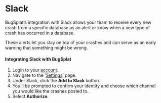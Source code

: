 # Slack

BugSplat’s integration with Slack allows your team to receive every new crash from a specific database as an alert or know when a new type of crash has occurred in a database.

These alerts let you stay on top of your crashes and can serve as an early warning that something might be wrong.

#### Integrating Slack with BugSplat <a href="#integrating-slack-with-bugsplat-docs" id="integrating-slack-with-bugsplat-docs"></a>

1. Login to your [account](https://app.bugsplat.com/auth0/login).
2. Navigate to the ‘[Settings](https://app.bugsplat.com/v2/settings/database/defect-tracker?)’ page.
3. Under Slack, click the **Add to Slack** button.
4. You’ll be prompted to confirm your identity and choose which channel you would like the crashes posted to.
5. Select **Authorize**.
